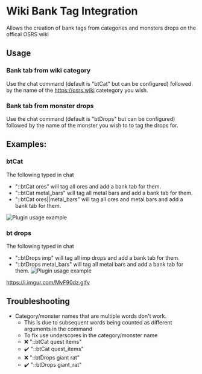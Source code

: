 
# Wiki Bank Tag Integration
Allows the creation of bank tags from categories and monsters drops on the offical OSRS wiki

## Usage

### Bank tab from wiki category
Use the chat command (default is "btCat" but can be configured) followed by the name of the https://osrs.wiki catetegory you wish.

### Bank tab from monster drops
Use the chat command (default is "btDrops" but can be configured) followed by the name of the monster you wish to to tag the drops for.

## Examples:

### btCat
The following typed in chat

* "::btCat ores" will tag all ores and add a bank tab for them.
* "::btCat metal_bars" will tag all metal bars and add a bank tab for them.
* "::btCat ores||metal_bars" will tag all ores and metal bars and add a bank tab for them.

![Plugin usage example](https://i.imgur.com/oFGGAAC.gif)

### bt drops
The following typed in chat

* "::btDrops imp" will tag all imp drops and add a bank tab for them.
* "::btDrops metal_bars" will tag all metal bars and add a bank tab for them.
![Plugin usage example](https://i.imgur.com/MvF90dz.gif)

https://i.imgur.com/MvF90dz.gifv
## Troubleshooting
* Category/monster names that are multiple words don't work.
	* This is due to subsequent words being counted as different arguments in the command
	* To fix use underscores in the category/monster name
	* :x: "::btCat quest items"
	* :heavy_check_mark: "::btCat quest_items"
	* :x: "::btDrops giant rat"
    * :heavy_check_mark: "::btDrops giant_rat"
